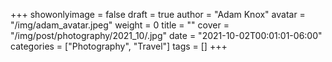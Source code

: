 +++
showonlyimage = false
draft = true
author = "Adam Knox"
avatar = "/img/adam_avatar.jpeg"
weight = 0
title = ""
cover = "/img/post/photography/2021_10/.jpg"
date = "2021-10-02T00:01:01-06:00"
categories = ["Photography", "Travel"]
tags = []
+++
<!--more-->
